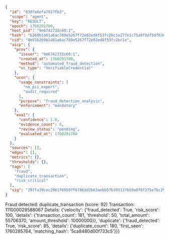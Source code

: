 ```json
{
  "id": "0307a6efa7937f63",
  "scope": "agent",
  "key": "RESULT",
  "epoch": 1760291700,
  "host_pid": "9e6742732c60:1",
  "hash": "b269b1a01a6ac789e5267f72e02ed8f53fc2bc1e277e1c75a9f2ef5df6362649",
  "cid": "QmV1b269b1a01a6ac789e5267f72e02ed8f53fc2bc1e",
  "aicp": {
    "prov": {
      "issuer": "9e6742732c60:1",
      "created_at": 1760291700,
      "method": "automated_fraud_detection",
      "vc_type": "VerifiableCredential"
    },
    "ucon": {
      "usage_constraints": [
        "no_pii_export",
        "audit_required"
      ],
      "purpose": "fraud_detection_analysis",
      "enforcement": "mandatory"
    },
    "eval": {
      "confidence": 1.0,
      "evidence_count": 0,
      "review_status": "pending",
      "evaluated_at": 1760291700
    }
  },
  "sources": [],
  "edges": [],
  "metrics": {},
  "thresholds": {},
  "tags": [
    "fraud",
    "duplicate_transaction",
    "risk_critical"
  ],
  "sig": "297fa39cec2961f69597f67863d2b63aebb57b395137b59a0f8f275e7bc29980"
}
```

Fraud detected: duplicate_transaction (score: 92)
Transaction: 111000029588067
Details: {'velocity': {'fraud_detected': True, 'risk_score': 100, 'details': {'transaction_count': 181, 'threshold': 50, 'total_amount': 55706370, 'amount_threshold': 10000000}}, 'duplicate': {'fraud_detected': True, 'risk_score': 85, 'details': {'duplicate_count': 180, 'first_seen': 1760285764, 'matching_hash': '5ca8480d00f733c5'}}}